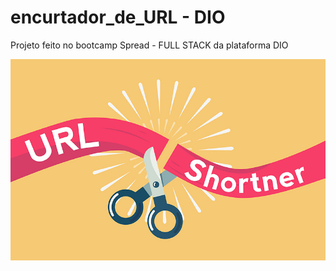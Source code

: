 # encurtador_de_URL - DIO

Projeto feito no bootcamp Spread - FULL STACK da plataforma DIO

![image](src/img/encurtador-de-url.jpg)

